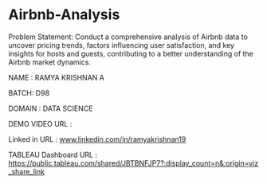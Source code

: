 # Airbnb-Analysis

Problem Statement: Conduct a comprehensive analysis of Airbnb data to uncover pricing trends, factors influencing user satisfaction, and key insights for hosts and guests, contributing to a better understanding of the Airbnb market dynamics.

NAME : RAMYA KRISHNAN A

BATCH: D98

DOMAIN : DATA SCIENCE

DEMO VIDEO URL : 

Linked in URL : www.linkedin.com/in/ramyakrishnan19

TABLEAU Dashboard URL : https://public.tableau.com/shared/JBTBNFJP7?:display_count=n&:origin=viz_share_link

